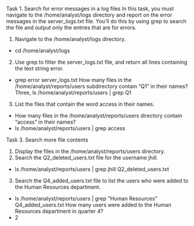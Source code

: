 Task 1. Search for error messages in a log files
In this task, you must navigate to the /home/analyst/logs directory and report on the error messages in the server_logs.txt file. You’ll do this by using grep to search the file and output only the entries that are for errors.
1. Navigate to the /home/analyst/logs directory.
- cd /home/analyst/logs
2. Use grep to filter the server_logs.txt file, and return all lines containing the text string error.
- grep error server_logs.txt
How many files in the /home/analyst/reports/users subdirectory contain “Q1” in their names?
Three, ls /home/analyst/reports/users | grep Q1
3. List the files that contain the word access in their names.
- How many files in the /home/analyst/reports/users directory contain “access” in their names?
- ls /home/analyst/reports/users | grep access

Task 3. Search more file contents
1. Display the files in the /home/analyst/reports/users directory.
2. Search the Q2_deleted_users.txt file for the username jhill.
- ls /home/analyst/reports/users | grep jhill Q2_deleted_users.txt
3. Search the Q4_added_users.txt file to list the users who were added to the Human Resources department.
- ls /home/analyst/reports/users | grep "Human Resources" Q4_added_users.txt
How many users were added to the Human Resources department in quarter 4?
- 2
